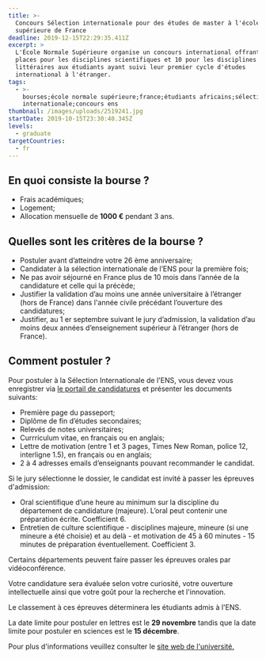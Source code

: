 ```yaml
---
title: >-
  Concours Sélection internationale pour des études de master à l'école normale
  supérieure de France
deadline: 2019-12-15T22:29:35.411Z
excerpt: >
  L'École Normale Supérieure organise un concours international offrant 10
  places pour les disciplines scientifiques et 10 pour les disciplines
  littéraires aux étudiants ayant suivi leur premier cycle d'études
  international à l'étranger. 
tags:
  - >-
    bourses;école normale supérieure;france;étudiants africains;sélection
    internationale;concours ens
thumbnail: /images/uploads/2519241.jpg
startDate: 2019-10-15T23:30:40.345Z
levels:
  - graduate
targetCountries:
  - fr
---
```

## En quoi consiste la bourse ?

* Frais académiques;
* Logement;
* Allocation mensuelle de **1000 €** pendant 3 ans.

## Quelles sont les critères de la bourse ?

* Postuler avant d’atteindre votre 26 ème anniversaire;
* Candidater à la sélection internationale de l’ENS pour la première fois;
* Ne pas avoir séjourné en France plus de 10 mois dans l’année de la candidature et celle qui la précède;
* Justifier la validation d’au moins une année universitaire à l’étranger (hors de France) dans l'année civile précédant l’ouverture des candidatures;
* Justifier, au 1 er septembre suivant le jury d’admission, la validation d’au moins deux années d’enseignement supérieur à l’étranger (hors de France).

## Comment postuler ?

Pour postuler à la Sélection Internationale de l'ENS, vous devez vous enregistrer via <a href="https://admission.ens.fr/Candidature/s/login/SelfRegister?language=en_US&startURL=%2FCandidature%2Fs%2Fcandidater%3FtrainCode%3DENSSIS" target="_blank" rel="noopener noreferrer">le portail de candidatures</a> et présenter les documents suivants:

* Première page du passeport;
* Diplôme de fin d’études secondaires;
* Relevés de notes universitaires;
* Currriculum vitae, en français ou en anglais;
* Lettre de motivation (entre 1 et 3 pages, Times New Roman, police 12, interligne 1.5), en français ou en anglais;
* 2 à 4 adresses emails d’enseignants pouvant recommander le candidat.

Si le jury sélectionne le dossier, le candidat est invité à passer les épreuves d'admission:

* Oral scientifique d’une heure au minimum sur la discipline du département de candidature (majeure). L’oral peut contenir une préparation écrite. Coefficient 6.
* Entretien de culture scientifique - disciplines majeure, mineure (si une mineure a été choisie) et au delà - et motivation de 45 à 60 minutes - 15 minutes de préparation éventuellement. Coefficient 3.

Certains départements peuvent faire passer les épreuves orales par vidéoconférence.

Votre candidature sera évaluée selon votre curiosité, votre ouverture intellectuelle ainsi que votre  goût pour la recherche et l'innovation.

Le classement à ces épreuves déterminera les étudiants admis à l'ENS.

La date limite pour postuler en lettres est le **29 novembre** tandis que la date limite pour postuler en sciences est le **15 décembre**.

Pour plus d'informations veuillez consulter le <a href="http://www.ens.fr/une-formation-d-exception/admission-concours/concours-selection-internationale-0" target="_blank" rel="noopener noreferrer">site web de l'université.</a>
